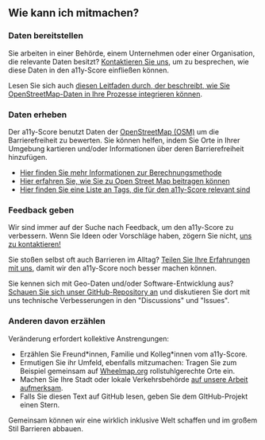 ## Wie kann ich mitmachen?

### Daten bereitstellen

Sie arbeiten in einer Behörde, einem Unternehmen oder einer Organisation, die relevante Daten besitzt? [Kontaktieren Sie uns](/faqs/give-feedback), um zu besprechen, wie diese Daten in den a11y-Score einfließen können.

Lesen Sie sich auch [diesen Leitfaden durch, der beschreibt, wie Sie OpenStreetMap-Daten in Ihre Prozesse integrieren können](http://web.archive.org/web/20240527121153/https://www.bav.admin.ch/dam/bav/fr/dokumente/themen/mmm/leitfaden-openstreetmap.pdf.download.pdf/Daten%20in%20OpenStreetMap%20integrieren%20%E2%80%93%20ein%20Leitfaden%20f%C3%BCr%20Dateninhaber.pdf).

### Daten erheben

Der a11y-Score benutzt Daten der [OpenStreetMap (OSM)](https://www.openstreetmap.org/) um die Barrierefreiheit zu bewerten. Sie können helfen, indem Sie Orte in Ihrer Umgebung kartieren und/oder Informationen über deren Barrierefreiheit hinzufügen.

* [Hier finden Sie mehr Informationen zur Berechnungsmethode](/faqs/how-is-it-calculated)
* [Hier erfahren Sie, wie Sie zu Open Street Map beitragen können](https://learnosm.org/de/beginner/)
* [Hier finden Sie eine Liste an Tags, die für den a11y-Score relevant sind](/faqs/what-data-is-being-used)

### Feedback geben

Wir sind immer auf der Suche nach Feedback, um den a11y-Score zu verbessern. Wenn Sie Ideen oder Vorschläge haben, zögern Sie nicht, [uns zu kontaktieren!](/faqs/give-feedback)

Sie stoßen selbst oft auch Barrieren im Alltag? [Teilen Sie Ihre Erfahrungen mit uns](/faqs/give-feedback), damit wir den a11y-Score noch besser machen können.

Sie kennen sich mit Geo-Daten und/oder Software-Entwicklung aus? [Schauen Sie sich unser GitHub-Repository an](https://github.com/sozialhelden/a11yscore/) und diskutieren Sie dort mit uns technische Verbesserungen in den "Discussions" und "Issues".

### Anderen davon erzählen

Veränderung erfordert kollektive Anstrengungen:

- Erzählen Sie Freund\*innen, Familie und Kolleg\*innen vom a11y-Score.
- Ermutigen Sie ihr Umfeld, ebenfalls mitzumachen: Tragen Sie zum Beispiel gemeinsam auf [Wheelmap.org](https://wheelmap.org) rollstuhlgerechte Orte ein.
- Machen Sie Ihre Stadt oder lokale Verkehrsbehörde [auf unsere Arbeit aufmerksam](https://www.sozialhelden.de/topics/digitalisierung).
- Falls Sie diesen Text auf GitHub lesen, geben Sie dem GItHub-Projekt einen Stern.

Gemeinsam können wir eine wirklich inklusive Welt schaffen und im großem Stil Barrieren abbauen.
